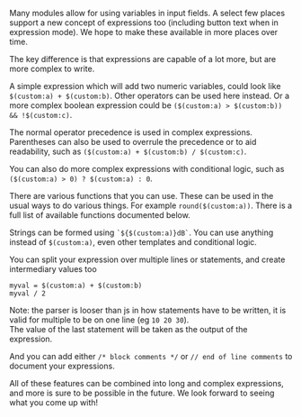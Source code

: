 Many modules allow for using variables in input fields. A select few places support a new concept of expressions too (including button text when in expression mode). We hope to make these available in more places over time.

The key difference is that expressions are capable of a lot more, but are more complex to write.

A simple expression which will add two numeric variables, could look like `$(custom:a) + $(custom:b)`. Other operators can be used here instead.
Or a more complex boolean expression could be `($(custom:a) > $(custom:b)) && !$(custom:c)`.

The normal operator precedence is used in complex expressions. Parentheses can also be used to overrule the precedence or to aid readability, such as `($(custom:a) + $(custom:b) / $(custom:c)`.

You can also do more complex expressions with conditional logic, such as `($(custom:a) > 0) ? $(custom:a) : 0`.

There are various functions that you can use. These can be used in the usual ways to do various things. For example `round($(custom:a))`. There is a full list of available functions documented below.

Strings can be formed using `` `${$(custom:a)}dB` ``. You can use anything instead of `$(custom:a)`, even other templates and conditional logic.

You can split your expression over multiple lines or statements, and create intermediary values too

```
myval = $(custom:a) + $(custom:b)
myval / 2
```

Note: the parser is looser than js in how statements have to be written, it is valid for multiple to be on one line (eg `10 20 30`).  
The value of the last statement will be taken as the output of the expression.

And you can add either `/* block comments */` or `// end of line comments` to document your expressions.

All of these features can be combined into long and complex expressions, and more is sure to be possible in the future. We look forward to seeing what you come up with!
